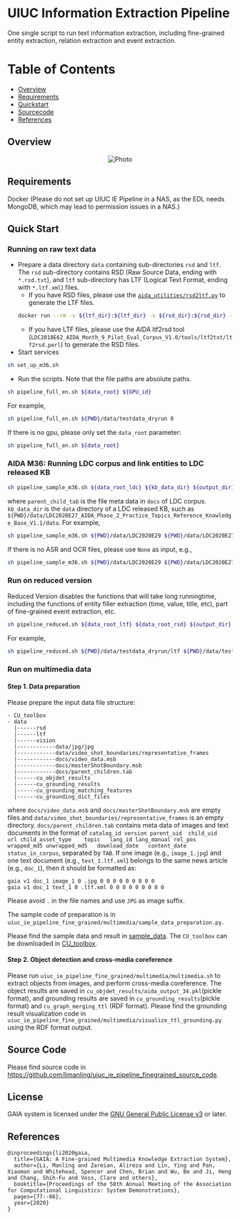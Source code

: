 # UIUC Information Extraction Pipeline
One single script to run text information extraction, including fine-grained entity extraction, relation extraction and event extraction.

Table of Contents
=================
  * [Overview](#overview)
  * [Requirements](#requirements)
  * [Quickstart](#quickstart)
  * [Sourcecode](#sourcecode)
  * [References](#references)
  
## Overview
<p align="center">
  <img src="overview_text.png" alt="Photo" style="width="100%;"/>
</p>

## Requirements
Docker (Please do not set up UIUC IE Pipeline in a NAS, as the EDL needs MongoDB, which may lead to permission issues in a NAS.)


## Quick Start

### Running on raw text data
* Prepare a data directory `data` containing sub-directories `rsd` and `ltf`. The `rsd` sub-directory contains RSD (Raw Source Data, ending with `*.rsd.txt`), and `ltf` sub-directory has LTF (Logical Text Format, ending with `*.ltf.xml`) files. 
	* If you have RSD files, please use the [`aida_utilities/rsd2ltf.py`](https://github.com/limanling/uiuc_ie_pipeline_finegrained_source_code/blob/master/aida_utilities/rsd2ltf.py) to generate the LTF files. 
  ```bash
  docker run --rm -v ${ltf_dir}:${ltf_dir} -v ${rsd_dir}:${rsd_dir} -i limanling/uiuc_ie_m36 /opt/conda/envs/py36/bin/python /aida_utilities/rsd2ltf.py --seg_option nltk+linebreak --tok_option nltk_wordpunct --extension .rsd.txt ${rsd_dir} ${ltf_dir}
  ```
	* If you have LTF files, please use the AIDA ltf2rsd tool (`LDC2018E62_AIDA_Month_9_Pilot_Eval_Corpus_V1.0/tools/ltf2txt/ltf2rsd.perl`) to generate the RSD files. 
* Start services
```bash
sh set_up_m36.sh
```
* Run the scripts. Note that the file paths are absolute paths.   
```bash
sh pipeline_full_en.sh ${data_root} ${GPU_id}
```
For example, 
```bash
sh pipeline_full_en.sh ${PWD}/data/testdata_dryrun 0
```
If there is no gpu, please only set the `data_root` parameter:
```bash
sh pipeline_full_en.sh ${data_root}
```


<!-- ### AIDA M18: Running LDC corpus, such as `LDC2019E42_AIDA_Phase_1_Evaluation_Source_Data_V1.0`.
```bash
sh pipeline_sample.sh ${data_root_ldc} ${output_dir} ${parent_child_tab} ${en_asr_path} ${en_ocr_path} ${ru_ocr_path} ${thread_num}
```
where `parent_child_tab` is the file meta data in `docs` of LDC corpus. For example, 
```bash
sh pipeline_sample.sh ${PWD}/data/testdata_ldc ${PWD}/output/output ${PWD}/data/testdata_ldc/docs/parent_children.tab ${PWD}/data/asr.english ${PWD}/data/video.ocr/en.cleaned.csv ${PWD}/data/video.ocr/ru.cleaned.csv 10
```
If there is no ASR and OCR files, please use `None` as input, e.g.,
```bash
sh pipeline_sample.sh ${PWD}/data/testdata_ldc ${PWD}/output/output ${PWD}/data/testdata_ldc/docs/parent_children.tab None None None 10
```

To run OneIE version (RUN2), please run script
```bash
sh pipeline_sample_oneie.sh ${data_root_ldc} ${output_dir} ${parent_child_tab} ${en_asr_path} ${en_ocr_path} ${ru_ocr_path} 10
```
For example,
```bash
sh pipeline_sample_oneie.sh ${PWD}/data/testdata_ldc ${PWD}/output/output_oneie ${PWD}/data/testdata_ldc/docs/parent_children.tab None None None 10
``` -->

### AIDA M36: Running LDC corpus and link entities to LDC released KB 
```bash
sh pipeline_sample_m36.sh ${data_root_ldc} ${kb_data_dir} ${output_dir} ${parent_child_tab} ${en_asr_path} ${en_ocr_path} ${ru_ocr_path} ${thread_num}
```
where `parent_child_tab` is the file meta data in `docs` of LDC corpus. `kb_data_dir` is the `data` directory of a LDC released KB, such as `${PWD}/data/LDC2020E27_AIDA_Phase_2_Practice_Topics_Reference_Knowledge_Base_V1.1/data`. For example, 
```bash
sh pipeline_sample_m36.sh ${PWD}/data/LDC2020E29 ${PWD}/data/LDC2020E27_AIDA_Phase_2_Practice_Topics_Reference_Knowledge_Base_V1.1/data ${PWD}/output/output_dryrun_E29_test ${PWD}/data/LDC2020E11_AIDA_Phase_2_Practice_Topic_Source_Data_V1.0/docs/parent_children.tab ${PWD}/output/output_dryrun_E11_asr_aln ${PWD}/data/video.ocr/en.cleaned.csv ${PWD}/data/video.ocr/ru.cleaned.csv 20
```
If there is no ASR and OCR files, please use `None` as input, e.g.,
```bash
sh pipeline_sample_m36.sh ${PWD}/data/LDC2020E29 ${PWD}/data/LDC2020E27_AIDA_Phase_2_Practice_Topics_Reference_Knowledge_Base_V1.1/data ${PWD}/output/output_dryrun_E29_test ${PWD}/data/LDC2020E11_AIDA_Phase_2_Practice_Topic_Source_Data_V1.0/docs/parent_children.tab None None None 20
```

### Run on reduced version
Reduced Version disables the functions that will take long runningtime, including the functions of entity filler extraction (time, value, title, etc), part of fine-grained event extraction, etc.
```bash
sh pipeline_reduced.sh ${data_root_ltf} ${data_root_rsd} ${output_dir}
```
For example,
```bash
sh pipeline_reduced.sh ${PWD}/data/testdata_dryrun/ltf ${PWD}/data/testdata_dryrun/rsd ${PWD}/output/output_reduced_dryrun
```

### Run on multimedia data

#### Step 1. Data preparation
Please prepare the input data file structure:
```
- CU_toolbox
- data 
  |------rsd
  |------ltf
  |------vision
  |------------data/jpg/jpg
  |------------data/video_shot_boundaries/representative_frames
  |------------docs/video_data.msb
  |------------docs/masterShotBoundary.msb
  |------------docs/parent_children.tab
  |------cu_objdet_results
  |------cu_grounding_results
  |------cu_grounding_matching_features
  |------cu_grounding_dict_files
```
where `docs/video_data.msb` and `docs/masterShotBoundary.msb` are empty files and `data/video_shot_boundaries/representative_frames` is an empty directory. `docs/parent_children.tab` contains meta data of images and text documents in the format of `catalog_id	version	parent_uid	child_uid	url	child_asset_type	topic	lang_id	lang_manual	rel_pos	wrapped_md5	unwrapped_md5	download_date	content_date	status_in_corpus`, separated by `TAB`. If one image (e.g., `image_1.jpg`) and one text document (e.g., `text_1.ltf.xml`) belongs to the same news article (e.g., `doc_1`), then it should be formatted as:
```
gaia v1 doc_1 image_1 0 .jpg 0 0 0 0 0 0 0 0 0
gaia v1 doc_1 text_1 0 .ltf.xml 0 0 0 0 0 0 0 0 0
```
Please avoid `.` in the file names and use `JPG` as image suffix. 

The sample code of preparation is in `uiuc_ie_pipeline_fine_grained/multimedia/sample_data_preparation.py`. 

Please find the sample data and result in [sample_data](https://uofi.box.com/s/fuqkq9zv5iwmtfemw94eec5yv9cbtxiy). The `CU_toolbox` can be downloaded in [CU_toolbox](https://uofi.box.com/s/v9508jvjbl170pu67rej8f8oiwyv20mq). 

#### Step 2. Object detection and cross-media coreference
Please run `uiuc_ie_pipeline_fine_grained/multimedia/multimedia.sh` to extract objects from images, and perform cross-media coreference.
The object results are saved in `cu_objdet_results/aida_output_34.pkl`(pickle format), and grounding results are saved in `cu_grounding_results`(pickle format) and `cu_graph_merging_ttl` (RDF format). Please find the grounding result visualization code in `uiuc_ie_pipeline_fine_grained/multimedia/visualize_ttl_grounding.py` using the RDF format output. 


## Source Code

Please find source code in https://github.com/limanling/uiuc_ie_pipeline_finegrained_source_code.


## License

GAIA system is licensed under the [GNU General Public License v3](https://www.gnu.org/licenses/gpl-3.0.en.html) or later.

## References
```
@inproceedings{li2020gaia,
  title={GAIA: A Fine-grained Multimedia Knowledge Extraction System},
  author={Li, Manling and Zareian, Alireza and Lin, Ying and Pan, Xiaoman and Whitehead, Spencer and Chen, Brian and Wu, Bo and Ji, Heng and Chang, Shih-Fu and Voss, Clare and others},
  booktitle={Proceedings of the 58th Annual Meeting of the Association for Computational Linguistics: System Demonstrations},
  pages={77--86},
  year={2020}
}
```


